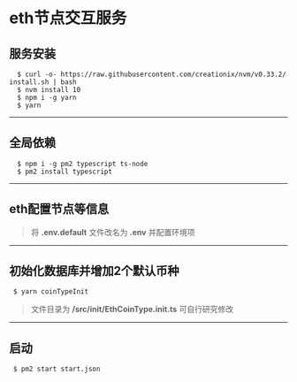 # eth节点交互服务

## 服务安装
```
  $ curl -o- https://raw.githubusercontent.com/creationix/nvm/v0.33.2/ install.sh | bash
  $ nvm install 10
  $ npm i -g yarn
  $ yarn 
```
---
## 全局依赖
```
  $ npm i -g pm2 typescript ts-node
  $ pm2 install typescript
```
---
## eth配置节点等信息
> 将 **.env.default** 文件改名为 **.env** 并配置环境项
---
## 初始化数据库并增加2个默认币种
```
 $ yarn coinTypeInit
```
> 文件目录为 **/src/init/EthCoinType.init.ts** 可自行研究修改
---
## 启动
```
 $ pm2 start start.json
```

